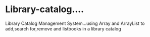 # Library-catalog....
Library Catalog Management System...using Array and ArrayList to add,search for,remove and listbooks in a library catalog
